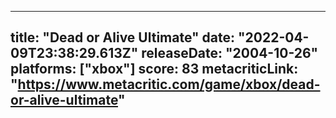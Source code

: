 
---
title: "Dead or Alive Ultimate"
date: "2022-04-09T23:38:29.613Z"
releaseDate: "2004-10-26"
platforms: ["xbox"]
score: 83
metacriticLink: "https://www.metacritic.com/game/xbox/dead-or-alive-ultimate"
---
